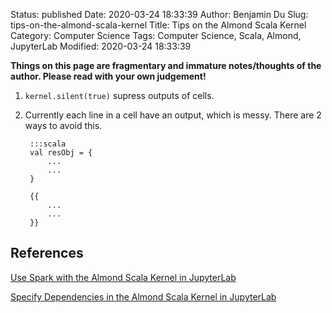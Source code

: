 Status: published
Date: 2020-03-24 18:33:39
Author: Benjamin Du
Slug: tips-on-the-almond-scala-kernel
Title: Tips on the Almond Scala Kernel
Category: Computer Science
Tags: Computer Science, Scala, Almond, JupyterLab
Modified: 2020-03-24 18:33:39

**Things on this page are fragmentary and immature notes/thoughts of the author. Please read with your own judgement!**



1. `kernel.silent(true)` 
    supress outputs of cells.


2. Currently each line in a cell have an output,
    which is messy.
    There are 2 ways to avoid this.

        :::scala
        val resObj = {
            ...
            ...
        }

        {{
            ...
            ...
        }}

## References

[Use Spark with the Almond Scala Kernel in JupyterLab](http://www.legendu.net/misc/blog/spark-almond-jupyterlab/)

[Specify Dependencies in the Almond Scala Kernel in JupyterLab](http://www.legendu.net/misc/blog/scala-almond-dependencies/)